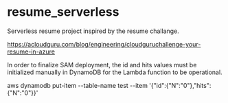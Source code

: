 # resume_serverless
Serverless resume project inspired by the resume challange.

https://acloudguru.com/blog/engineering/cloudguruchallenge-your-resume-in-azure


In order to finalize SAM deployment, the id and hits values must be initialized manually in DynamoDB for the Lambda function to be operational. 

aws dynamodb put-item --table-name test --item '{\"id\":{\"N\":\"0\"},\"hits\": {\"N\":\"0\"}}'
